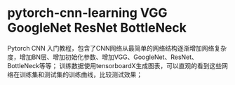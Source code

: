 # pytorch-cnn-learning VGG GoogleNet ResNet BottleNeck
Pytorch CNN 入门教程，包含了CNN网络从最简单的网络结构逐渐增加网络复杂度，增加BN层、增加初始化参数、增加VGG、GoogleNet、ResNet、BottleNeck等等；
训练数据使用tensorboardX生成图表，可以直观的看到这些网络在训练集和测试集的训练曲线，比较测试效果；
